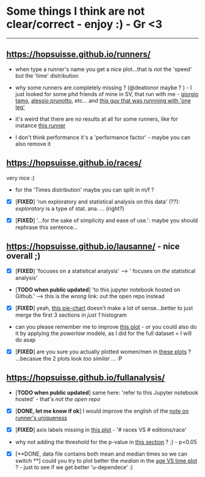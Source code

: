 

# Some things I think are not clear/correct - enjoy :) - Gr <3

----

## https://hopsuisse.github.io/runners/

- when type a runner's name you get a nice plot...that is _not_ the 'speed' but the 'time' distribution

- why some runners are completely missing ? (@deationor maybe ? ) - I just looked for some phd friends of mine in SV, that run with me - 
[giorgio tamo](http://www.alphafoto.com/images.php?runID=810&sn=14288), 
[alessio prunotto](http://www.alphafoto.com/images.php?runID=810&sn=14139), etc...
and [this guy that was runnning with 'one leg'](http://www.alphafoto.com/images.php?runID=744&sn=2169)

- it's weird that there are _no_ results at all for some runners, like for instance 
[this runner](https://hopsuisse.github.io/runners/?runner=Lazzarini+Reto+1973)


- I don't think performance it's a 'performance factor' - maybe you can also remove it 

## https://hopsuisse.github.io/races/

 very nice :)

 - for the 'Times distribution' maybe you can split in m/f ?

 - [x] [**FIXED**] 'run exploratory and statistical analysis on this data' (??): _exploratory_ is a type of stat. ana. ... (right?)

 - [x] [**FIXED**] '...for the sake of simplicity and ease of use.': maybe you should rephrase this sentence...

## https://hopsuisse.github.io/lausanne/ - nice overall ;)


- [x] [**FIXED**] 'focuses on a statistical analysis' -->   ' focuses on _the_ statistical analysis'
- [**TODO when public updated**] 'to this jupyter notebook hosted on Github.' --> this is the _wrong_ link: out the open repo instead
- [x] [**FIXED**] yeah, [this pie-chart](https://hopsuisse.github.io/lausanne/#number-of-runners-by-sex-and-by-category)
  doesn't make a lot of sense...better to just merge the first 3 sections in _just 1_ histogram
- can you please remember me to improve 
[this plot](https://hopsuisse.github.io/lausanne/#towns-of-residence-of-the-runners) - or you could also do it by applying the _powerlaw_ modele, as I did for the full dataset = I will do asap
- [x] [**FIXED**] are you sure you actually plotted women/men in 
[these plots](https://hopsuisse.github.io/lausanne/#paces-distribution-by-category) ?  ...becasue the 2 plots look _too similar_ ... :P 

## https://hopsuisse.github.io/fullanalysis/

- [**TODO when public updated**] same here: 'refer to this Jupyter notebook hosted' - that's _not the open repo_ 

- [x] [**DONE, let me know if ok**] I would improve the english of the 
[note on runner's uniqueness](https://hopsuisse.github.io/fullanalysis/#note-on-unique-runners)

- [x] [**FIXED**] axis labels missing in [this plot](https://hopsuisse.github.io/fullanalysis/#distribution-of-the-number-of-editions-per-race) - '# races  VS # editions/race'

- why not adding the threshold for the p-value in
[this section](https://hopsuisse.github.io/fullanalysis/#age-across-editions) ? ;)  - p<0.05


- [x] [**DONE, data file contains both mean and median times so we can switch **] could you try to plot better the _median_ in the 
[age VS time plot](https://hopsuisse.github.io/fullanalysis/#statistics-on-performance-vs-age) ?  - just to see if we get better 'u-dependece' :)






















